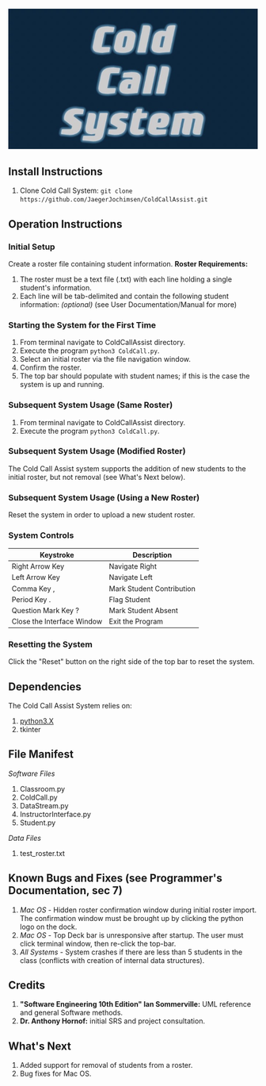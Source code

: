 ![-](./Logo/IMG_7854.JPG)
## Install Instructions
1. Clone Cold Call System: `git clone https://github.com/JaegerJochimsen/ColdCallAssist.git`
## Operation Instructions
### Initial Setup
Create a roster file containing student information. 
**Roster Requirements:**
1. The roster must be a text file (.txt) with each line holding a single student's information.
2. Each line will be tab-delimited and contain the following student information:
*<First Name><tab><Last Name><tab><ID Number><tab><Email Address>(optional)<tab><Phonetic Spelling>*
(see User Documentation/Manual for more)
### Starting the System for the First Time
1. From terminal navigate to ColdCallAssist directory.
2. Execute the program `python3 ColdCall.py`.
3. Select an initial roster via the file navigation window.
4. Confirm the roster.
5. The top bar should populate with student names; if this is the
   case the system is up and running.
### Subsequent System Usage (Same Roster)
1. From terminal navigate to ColdCallAssist directory.
2. Execute the program `python3 ColdCall.py`.
### Subsequent System Usage (Modified Roster)
The Cold Call Assist system supports the addition of new students to the initial roster, but not removal (see What's Next below). 
### Subsequent System Usage (Using a New Roster)
Reset the system in order to upload a new student roster.
### System Controls
| Keystroke       | Description    |
|-----------------|----------------|
| Right Arrow Key | Navigate Right |
| Left Arrow Key  | Navigate Left  |
| Comma Key ,   | Mark Student Contribution |
| Period Key . | Flag Student |
| Question Mark Key ? | Mark Student Absent |
| Close the Interface Window | Exit the Program|
### Resetting the System
Click the "Reset" button on the right side of the top bar to reset the system.
## Dependencies
The Cold Call Assist System relies on:
1. [python3.X](https://www.python.org/downloads/) 
2. tkinter 
## File Manifest
*Software Files*
1. Classroom.py
2. ColdCall.py
3. DataStream.py
4. InstructorInterface.py
5. Student.py

*Data Files*
1. test_roster.txt
## Known Bugs and Fixes (see Programmer's Documentation, sec 7)
1. *Mac OS* - Hidden roster confirmation window during initial roster import. The confirmation window must be brought up by clicking the python logo on the dock.
2. *Mac OS* - Top Deck bar is unresponsive after startup. The user must click terminal window, then re-click the top-bar.
2. *All Systems* - System crashes if there are less than 5 students in the class (conflicts with creation of internal data structures).
## Credits
1. **"Software Engineering 10th Edition" Ian Sommerville:** UML reference and general Software methods.
2. **Dr. Anthony Hornof:** initial SRS and project consultation.
## What's Next
1. Added support for removal of students from a roster.
2. Bug fixes for Mac OS.
